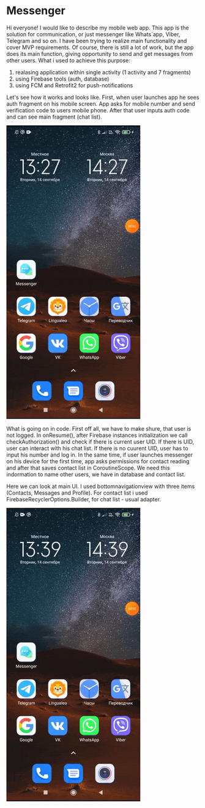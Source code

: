 # Messenger

Hi everyone!
I would like to describe my mobile web app. 
This app is the solution for communication, or just messenger like Whats`app, Viber, Telegram and so on. 
I have been trying to realize main functionality and cover MVP requirements.
Of course, there is still a lot of work, but the app does its main function, 
giving opportunity to send and get messages from other users. What i used to achieve this purpose:
1. realasing application within single activity (1 activity and 7 fragments)
2. using Firebase tools (auth, database)
3. using FCM and Retrofit2 for push-notifications

Let's see how it works and looks like.
First, when user launches app he  sees auth fragment on his mobile screen. 
App asks for mobile number and send verification code to users mobile phone. 
After that user inputs auth code and can see main fragment (chat list). 

![](https://raw.githubusercontent.com/ElenaIbr/Messenger/master/auth_demo.gif)

What is going on in code. First off all, we have to make shure, that user is not logged. In onResume(), 
after Firebase instances initialization we call checkAuthorization() and check if there is current user UID. If there is UID, user can interact with his chat list.
If there is no cuurent  UID, user has to input his number and log in. 
In the same time, if user launches messenger on his device for the first time, app asks permissions for contact reading and after that saves contact list in CoroutineScope. We need this indormation to name other users, we have in database and contact list.

Here we can look at main UI. I used bottomnavigationview with three items (Contacts, Messages and Profile). For contact list i used FirebaseRecyclerOptions.Builder, for chat list - usual adapter.

![](https://github.com/ElenaIbr/Messenger/blob/master/ui_demo.gif?raw=true)


